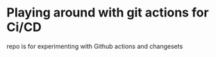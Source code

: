 # Playing around with git actions for Ci/CD

repo is for experimenting with Github actions and changesets